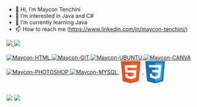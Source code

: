 - 👋 Hi, I’m Maycon Tenchini
- 👀 I’m interested in Java and C#
- 🌱 I’m currently learning Java
- 📫 How to reach me (https://www.linkedin.com/in/maycon-tenchini/)



 <div>
  <a href="https://github.com/tenchiniM">
  <img height="150em" src="https://github-readme-stats.vercel.app/api?username=tenchiniM&show_icons=true&theme=dark&include_all_commits=true&count_private=true"/>
  <img height="150em" src="https://github-readme-stats.vercel.app/api/top-langs/?username=tenchiniM&layout=compact&langs_count=16&theme=dark"/>
</div>

<div style="display: inline_block"><br>  
  <img align="center" alt="Maycon-HTML" height="60" width="60" src="https://cdn.jsdelivr.net/gh/devicons/devicon/icons/java/java-original-wordmark.svg" />
  <img align="center" alt="Maycon-GIT" height="60" width="60" <img src="https://cdn.jsdelivr.net/gh/devicons/devicon/icons/git/git-original-wordmark.svg" />
  <img align="center" alt="Maycon-UBUNTU" height="60" width="60" <img src="https://cdn.jsdelivr.net/gh/devicons/devicon/icons/ubuntu/ubuntu-plain-wordmark.svg" />
  <img align="center" alt="Maycon-CANVA" height="60" width="60" <img src="https://cdn.jsdelivr.net/gh/devicons/devicon/icons/canva/canva-original.svg" />
  <img align="center" alt="Maycon-PHOTOSHOP" height="60" width="60" <img src="https://cdn.jsdelivr.net/gh/devicons/devicon/icons/photoshop/photoshop-line.svg" />
  <img align="center" alt="Maycon-MYSQL" height="60" width="60" <img src="https://cdn.jsdelivr.net/gh/devicons/devicon/icons/mysql/mysql-original-wordmark.svg" />
  <img align="center" alt="Maycon-HTML" height="60" width="60" src="https://raw.githubusercontent.com/devicons/devicon/master/icons/html5/html5-original.svg">
  <img align="center" alt="Maycon-CSS" height="60" width="60" src="https://raw.githubusercontent.com/devicons/devicon/master/icons/css3/css3-original.svg">
  
</div>

##

<div> 
  
  <a href = "mailto:maycontss@gmail.com"><img src="https://img.shields.io/badge/-Gmail-%23333?style=for-the-badge&logo=gmail&logoColor=white" target="_blank"></a>
  <a href="https://www.linkedin.com/in/maycon-tenchini/" target="_blank"><img src="https://img.shields.io/badge/-LinkedIn-%230077B5?style=for-the-badge&logo=linkedin&logoColor=white" target="_blank"></a> 
 
</div>

